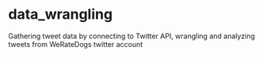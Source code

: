 # data_wrangling
Gathering tweet data by connecting to Twitter API, wrangling and analyzing tweets from WeRateDogs twitter account
